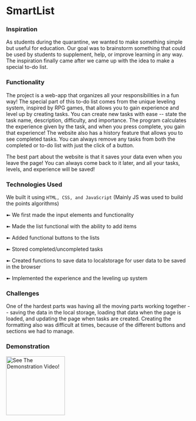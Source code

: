 # SmartList

### Inspiration

As students during the quarantine, we wanted to make something simple but useful for education. Our goal was to brainstorm something that could be used by students to supplement, help, or improve learning in any way. The inspiration finally came after we came up with the idea to make a special to-do list.

### Functionality 

The project is a web-app that organizes all your responsibilities in a fun way! The special part of this to-do list comes from the unique leveling system, inspired by RPG games, that allows you to gain experience and level up by creating tasks. You can create new tasks with ease -- state the task name, description, difficulty, and importance. The program calculates the experience given by the task, and when you press complete, you gain that experience! The website also has a history feature that allows you to see completed tasks. You can always remove any tasks from both the completed or to-do list with just the click of a button.

The best part about the website is that it saves your data even when you leave the page! You can always come back to it later, and all your tasks, levels, and experience will be saved!

### Technologies Used

We built it using ```HTML, CSS, and JavaScript``` (Mainly JS was used to build the points algorithms) 

➼ We first made the input elements and functionality

➼ Made the list functional with the ability to add items

➼ Added functional buttons to the lists

➼ Stored completed/uncompleted tasks

➼ Created functions to save data to localstorage for user data to be saved in the browser

➼ Implemented the experience and the leveling up system 

### Challenges 

One of the hardest parts was having all the moving parts working together -- saving the data in the local storage, loading that data when the page is loaded, and updating the page when tasks are created. Creating the formatting also was difficult at times, because of the different buttons and sections we had to manage.

### Demonstration 

[<img src="https://raw.githubusercontent.com/hussaino03/SmartList/main/Smart List.png" height="160em" align="center" alt="See The Demonstration Video!" title="See The Demonstration Video!"/>](https://youtu.be/PeCSn-go6QQ)
